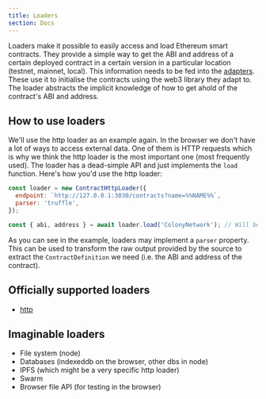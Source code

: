```yaml
---
title: Loaders
section: Docs
---
```


Loaders make it possible to easily access and load Ethereum smart contracts. They provide a simple way to get the ABI and address of a certain deployed contract in a certain version in a particular location (testnet, mainnet, local). This information needs to be fed into the [adapters](docs-adapters.html). These use it to initialise the contracts using the web3 library they adapt to. The loader abstracts the implicit knowledge of how to get ahold of the contract's ABI and address.

## How to use loaders

We'll use the http loader as an example again. In the browser we don't have a lot of ways to access external data. One of them is HTTP requests which is why we think the http loader is the most important one (most frequently used). The loader has a dead-simple API and just implements the `load` function. Here's how you'd use the http loader:

```javascript
const loader = new ContractHttpLoader({
  endpoint: `http://127.0.0.1:3030/contracts?name=%%NAME%%`,
  parser: 'truffle',
});

const { abi, address } = await loader.load('ColonyNetwork'); // Will be called by the adapter
```

As you can see in the example, loaders may implement a `parser` property. This can be used to transform the raw output provided by the source to extract the `ContractDefinition` we need (i.e. the ABI and address of the contract).

## Officially supported loaders

- [http](api-loaders.html#http-loader)

## Imaginable loaders

- File system (node)
- Databases (indexeddb on the browser, other dbs in node)
- IPFS (which might be a very specific http loader)
- Swarm
- Browser file API (for testing in the browser)
